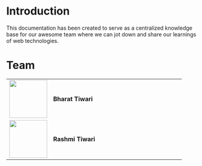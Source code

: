 # Introduction

This documentation has been created to serve as a centralized knowledge base for our awesome team where we can jot down and share our learnings of web technologies.


# Team

<table class="noborder">
<tr>
 <td width="25%" align="center"><img src="http://socialeum.com/71-large_default/1000-google-followers.jpg" height="100" width="100"/></td>
 <td width="75%"><h4>Bharat Tiwari</h4></td>
</tr>
<tr>
 <td width="25%" align="center"><img src="http://socialeum.com/71-large_default/1000-google-followers.jpg" height="100" width="100"/></td>
 <td width="75%"><h4>Rashmi Tiwari</h4></td>
</tr>
</table>


<!--
{% method %}
## Install {#install}

The first thing is to get the GitBook API client.

{% sample lang="js" %}
```bash
$ npm install gitbook-api
```

{% sample lang="go" %}
```bash
$ go get github.com/GitbookIO/go-gitbook-api
```
{% endmethod %}

https://github.com/GitbookIO/theme-api
-->